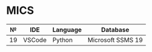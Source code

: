 # MICS

| № |   IDE  | Language |      Database     |
|---|--------|----------|-------------------|
| 19| VSCode |  Python  | Microsoft SSMS 19 |